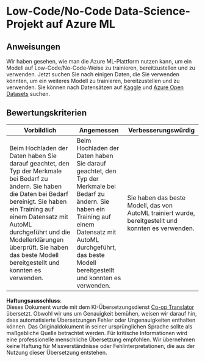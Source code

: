 <!--
CO_OP_TRANSLATOR_METADATA:
{
  "original_hash": "8fdc4a5fd9bc27a8d2ebef995dfbf73f",
  "translation_date": "2025-08-24T00:27:46+00:00",
  "source_file": "5-Data-Science-In-Cloud/18-Low-Code/assignment.md",
  "language_code": "de"
}
-->
# Low-Code/No-Code Data-Science-Projekt auf Azure ML

## Anweisungen

Wir haben gesehen, wie man die Azure ML-Plattform nutzen kann, um ein Modell auf Low-Code/No-Code-Weise zu trainieren, bereitzustellen und zu verwenden. Jetzt suchen Sie nach einigen Daten, die Sie verwenden könnten, um ein weiteres Modell zu trainieren, bereitzustellen und zu verwenden. Sie können nach Datensätzen auf [Kaggle](https://kaggle.com) und [Azure Open Datasets](https://azure.microsoft.com/services/open-datasets/catalog?WT.mc_id=academic-77958-bethanycheum&ocid=AID3041109) suchen.

## Bewertungskriterien

| Vorbildlich | Angemessen | Verbesserungswürdig |
|-------------|------------|---------------------|
|Beim Hochladen der Daten haben Sie darauf geachtet, den Typ der Merkmale bei Bedarf zu ändern. Sie haben die Daten bei Bedarf bereinigt. Sie haben ein Training auf einem Datensatz mit AutoML durchgeführt und die Modellerklärungen überprüft. Sie haben das beste Modell bereitgestellt und konnten es verwenden. | Beim Hochladen der Daten haben Sie darauf geachtet, den Typ der Merkmale bei Bedarf zu ändern. Sie haben ein Training auf einem Datensatz mit AutoML durchgeführt, das beste Modell bereitgestellt und konnten es verwenden. | Sie haben das beste Modell, das von AutoML trainiert wurde, bereitgestellt und konnten es verwenden. |

**Haftungsausschluss**:  
Dieses Dokument wurde mit dem KI-Übersetzungsdienst [Co-op Translator](https://github.com/Azure/co-op-translator) übersetzt. Obwohl wir uns um Genauigkeit bemühen, weisen wir darauf hin, dass automatisierte Übersetzungen Fehler oder Ungenauigkeiten enthalten können. Das Originaldokument in seiner ursprünglichen Sprache sollte als maßgebliche Quelle betrachtet werden. Für kritische Informationen wird eine professionelle menschliche Übersetzung empfohlen. Wir übernehmen keine Haftung für Missverständnisse oder Fehlinterpretationen, die aus der Nutzung dieser Übersetzung entstehen.